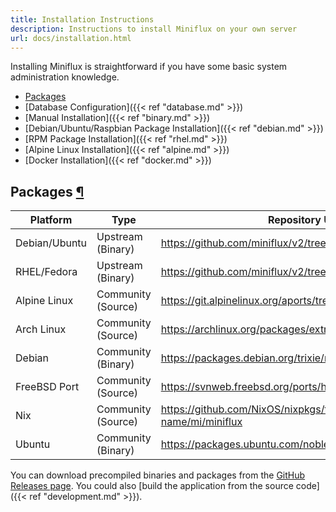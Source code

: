 ```yaml
---
title: Installation Instructions
description: Instructions to install Miniflux on your own server
url: docs/installation.html
---
```


Installing Miniflux is straightforward if you have some basic system administration knowledge.

- [Packages](#packages)
- [Database Configuration]({{< ref "database.md" >}})
- [Manual Installation]({{< ref "binary.md" >}})
- [Debian/Ubuntu/Raspbian Package Installation]({{< ref "debian.md" >}})
- [RPM Package Installation]({{< ref "rhel.md" >}})
- [Alpine Linux Installation]({{< ref "alpine.md" >}})
- [Docker Installation]({{< ref "docker.md" >}})

<h2 id="packages">Packages <a class="anchor" href="#packages" title="Permalink">¶</a></h2>

Platform       |  Type               |  Repository URL
---------------|---------------------|---------------------------------------------------------------------
Debian/Ubuntu  |  Upstream (Binary)  |  https://github.com/miniflux/v2/tree/master/packaging/debian
RHEL/Fedora    |  Upstream (Binary)  |  https://github.com/miniflux/v2/tree/master/packaging/rpm
Alpine Linux   |  Community (Source) |  https://git.alpinelinux.org/aports/tree/community/miniflux
Arch Linux     |  Community (Source) |  https://archlinux.org/packages/extra/x86_64/miniflux/
Debian         |  Community (Binary) |  https://packages.debian.org/trixie/miniflux
FreeBSD Port   |  Community (Source) |  https://svnweb.freebsd.org/ports/head/www/miniflux/
Nix            |  Community (Source) |  https://github.com/NixOS/nixpkgs/tree/master/pkgs/by-name/mi/miniflux
Ubuntu         |  Community (Binary) |  https://packages.ubuntu.com/noble/miniflux

You can download precompiled binaries and packages from the [GitHub Releases page](https://github.com/miniflux/v2/releases). You could also [build the application from the source code]({{< ref "development.md" >}}).
